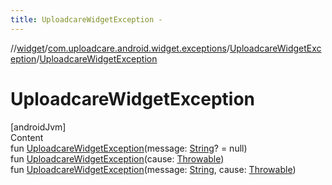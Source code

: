 ```yaml
---
title: UploadcareWidgetException -
---
```

//[widget](../../index.md)/[com.uploadcare.android.widget.exceptions](../index.md)/[UploadcareWidgetException](index.md)/[UploadcareWidgetException](-uploadcare-widget-exception.md)



# UploadcareWidgetException  
[androidJvm]  
Content  
fun [UploadcareWidgetException](-uploadcare-widget-exception.md)(message: [String](https://kotlinlang.org/api/latest/jvm/stdlib/kotlin/-string/index.html)? = null)  
fun [UploadcareWidgetException](-uploadcare-widget-exception.md)(cause: [Throwable](https://kotlinlang.org/api/latest/jvm/stdlib/kotlin/-throwable/index.html))  
fun [UploadcareWidgetException](-uploadcare-widget-exception.md)(message: [String](https://kotlinlang.org/api/latest/jvm/stdlib/kotlin/-string/index.html), cause: [Throwable](https://kotlinlang.org/api/latest/jvm/stdlib/kotlin/-throwable/index.html))  



